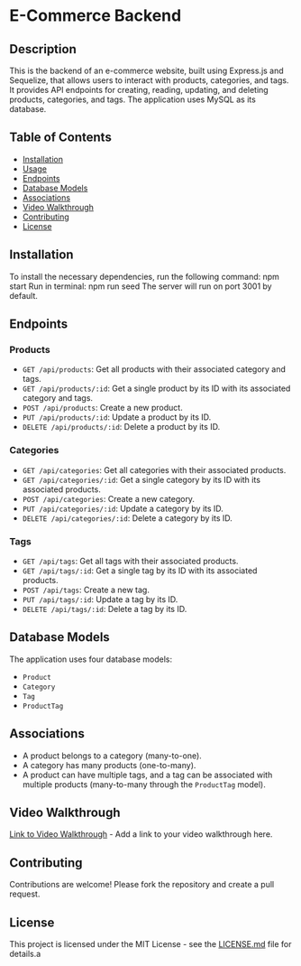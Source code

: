 # E-Commerce Backend

## Description

This is the backend of an e-commerce website, built using Express.js and Sequelize, that allows users to interact with products, categories, and tags. It provides API endpoints for creating, reading, updating, and deleting products, categories, and tags. The application uses MySQL as its database.

## Table of Contents

- [Installation](#installation)
- [Usage](#usage)
- [Endpoints](#endpoints)
- [Database Models](#database-models)
- [Associations](#associations)
- [Video Walkthrough](#video-walkthrough)
- [Contributing](#contributing)
- [License](#license)

## Installation

To install the necessary dependencies, run the following command: npm start
Run in terminal: npm run seed
The server will run on port 3001 by default.

## Endpoints

### Products

- `GET /api/products`: Get all products with their associated category and tags.
- `GET /api/products/:id`: Get a single product by its ID with its associated category and tags.
- `POST /api/products`: Create a new product.
- `PUT /api/products/:id`: Update a product by its ID.
- `DELETE /api/products/:id`: Delete a product by its ID.

### Categories

- `GET /api/categories`: Get all categories with their associated products.
- `GET /api/categories/:id`: Get a single category by its ID with its associated products.
- `POST /api/categories`: Create a new category.
- `PUT /api/categories/:id`: Update a category by its ID.
- `DELETE /api/categories/:id`: Delete a category by its ID.

### Tags

- `GET /api/tags`: Get all tags with their associated products.
- `GET /api/tags/:id`: Get a single tag by its ID with its associated products.
- `POST /api/tags`: Create a new tag.
- `PUT /api/tags/:id`: Update a tag by its ID.
- `DELETE /api/tags/:id`: Delete a tag by its ID.

## Database Models

The application uses four database models:

- `Product`
- `Category`
- `Tag`
- `ProductTag`

## Associations

- A product belongs to a category (many-to-one).
- A category has many products (one-to-many).
- A product can have multiple tags, and a tag can be associated with multiple products (many-to-many through the `ProductTag` model).

## Video Walkthrough

[Link to Video Walkthrough](#) - Add a link to your video walkthrough here.

## Contributing

Contributions are welcome! Please fork the repository and create a pull request.

## License

This project is licensed under the MIT License - see the [LICENSE.md](LICENSE.md) file for details.a
